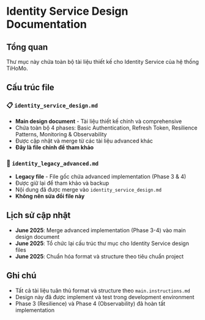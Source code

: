 # Identity Service Design Documentation

## Tổng quan
Thư mục này chứa toàn bộ tài liệu thiết kế cho Identity Service của hệ thống TiHoMo.

## Cấu trúc file

### 📋 `identity_service_design.md`
- **Main design document** - Tài liệu thiết kế chính và comprehensive
- Chứa toàn bộ 4 phases: Basic Authentication, Refresh Token, Resilience Patterns, Monitoring & Observability
- Được cập nhật và merge từ các tài liệu advanced khác
- **Đây là file chính để tham khảo**

### 📄 `identity_legacy_advanced.md`
- **Legacy file** - File gốc chứa advanced implementation (Phase 3 & 4)
- Được giữ lại để tham khảo và backup
- Nội dung đã được merge vào `identity_service_design.md`
- **Không nên sửa đổi file này**

## Lịch sử cập nhật
- **June 2025**: Merge advanced implementation (Phase 3-4) vào main design document
- **June 2025**: Tổ chức lại cấu trúc thư mục cho Identity Service design files
- **June 2025**: Chuẩn hóa format và structure theo tiêu chuẩn project

## Ghi chú
- Tất cả tài liệu tuân thủ format và structure theo `main.instructions.md`
- Design này đã được implement và test trong development environment
- Phase 3 (Resilience) và Phase 4 (Observability) đã hoàn tất implementation
